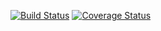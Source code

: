 [![Build Status](https://api.travis-ci.com/DavidS3141/tf_toolbox.svg?branch=master)](https://travis-ci.com/DavidS3141/tf_toolbox)
[![Coverage Status](https://coveralls.io/repos/github/DavidS3141/tf_toolbox/badge.svg)](https://coveralls.io/github/DavidS3141/tf_toolbox)
